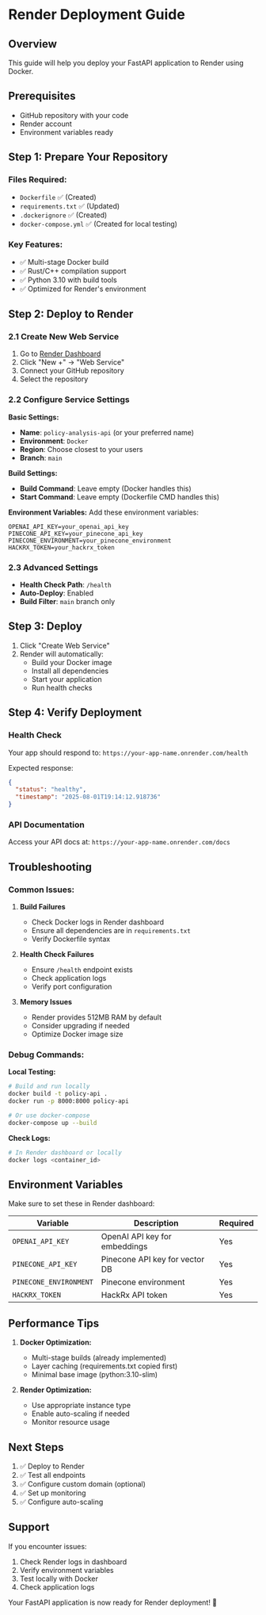 # Render Deployment Guide

## Overview
This guide will help you deploy your FastAPI application to Render using Docker.

## Prerequisites
- GitHub repository with your code
- Render account
- Environment variables ready

## Step 1: Prepare Your Repository

### Files Required:
- `Dockerfile` ✅ (Created)
- `requirements.txt` ✅ (Updated)
- `.dockerignore` ✅ (Created)
- `docker-compose.yml` ✅ (Created for local testing)

### Key Features:
- ✅ Multi-stage Docker build
- ✅ Rust/C++ compilation support
- ✅ Python 3.10 with build tools
- ✅ Optimized for Render's environment

## Step 2: Deploy to Render

### 2.1 Create New Web Service
1. Go to [Render Dashboard](https://dashboard.render.com/)
2. Click "New +" → "Web Service"
3. Connect your GitHub repository
4. Select the repository

### 2.2 Configure Service Settings

**Basic Settings:**
- **Name**: `policy-analysis-api` (or your preferred name)
- **Environment**: `Docker`
- **Region**: Choose closest to your users
- **Branch**: `main`

**Build Settings:**
- **Build Command**: Leave empty (Docker handles this)
- **Start Command**: Leave empty (Dockerfile CMD handles this)

**Environment Variables:**
Add these environment variables:
```
OPENAI_API_KEY=your_openai_api_key
PINECONE_API_KEY=your_pinecone_api_key
PINECONE_ENVIRONMENT=your_pinecone_environment
HACKRX_TOKEN=your_hackrx_token
```

### 2.3 Advanced Settings
- **Health Check Path**: `/health`
- **Auto-Deploy**: Enabled
- **Build Filter**: `main` branch only

## Step 3: Deploy

1. Click "Create Web Service"
2. Render will automatically:
   - Build your Docker image
   - Install all dependencies
   - Start your application
   - Run health checks

## Step 4: Verify Deployment

### Health Check
Your app should respond to: `https://your-app-name.onrender.com/health`

Expected response:
```json
{
  "status": "healthy",
  "timestamp": "2025-08-01T19:14:12.918736"
}
```

### API Documentation
Access your API docs at: `https://your-app-name.onrender.com/docs`

## Troubleshooting

### Common Issues:

1. **Build Failures**
   - Check Docker logs in Render dashboard
   - Ensure all dependencies are in `requirements.txt`
   - Verify Dockerfile syntax

2. **Health Check Failures**
   - Ensure `/health` endpoint exists
   - Check application logs
   - Verify port configuration

3. **Memory Issues**
   - Render provides 512MB RAM by default
   - Consider upgrading if needed
   - Optimize Docker image size

### Debug Commands:

**Local Testing:**
```bash
# Build and run locally
docker build -t policy-api .
docker run -p 8000:8000 policy-api

# Or use docker-compose
docker-compose up --build
```

**Check Logs:**
```bash
# In Render dashboard or locally
docker logs <container_id>
```

## Environment Variables

Make sure to set these in Render dashboard:

| Variable | Description | Required |
|----------|-------------|----------|
| `OPENAI_API_KEY` | OpenAI API key for embeddings | Yes |
| `PINECONE_API_KEY` | Pinecone API key for vector DB | Yes |
| `PINECONE_ENVIRONMENT` | Pinecone environment | Yes |
| `HACKRX_TOKEN` | HackRx API token | Yes |

## Performance Tips

1. **Docker Optimization:**
   - Multi-stage builds (already implemented)
   - Layer caching (requirements.txt copied first)
   - Minimal base image (python:3.10-slim)

2. **Render Optimization:**
   - Use appropriate instance type
   - Enable auto-scaling if needed
   - Monitor resource usage

## Next Steps

1. ✅ Deploy to Render
2. ✅ Test all endpoints
3. ✅ Configure custom domain (optional)
4. ✅ Set up monitoring
5. ✅ Configure auto-scaling

## Support

If you encounter issues:
1. Check Render logs in dashboard
2. Verify environment variables
3. Test locally with Docker
4. Check application logs

Your FastAPI application is now ready for Render deployment! 🚀 